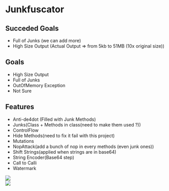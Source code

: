 # Junkfuscator

## Succeded Goals
- Full of Junks (we can add more)
- High Size Output (Actual Output => from 5kb to 51MB (10x original size))

## Goals

- High Size Output
- Full of Junks
- OutOfMemory Exception
- Not Sure

## Features

- Anti-de4dot (Filled with Junk Methods)
- Junks(Class + Methods in class(need to make them used ?))
- ControlFlow
- Hide Methods(need to fix it fail with this project)
- Mutations
- NopAttack(add a bunch of nop in every methods (even junk ones))
- Shift Strings(applied when strings are in base64)
- String Encoder(Base64 step)
- Call to Calli
- Watermark

![](https://i.imgur.com/sKS14qv.png)<br>![](https://i.imgur.com/QbZW4wH.gif)
